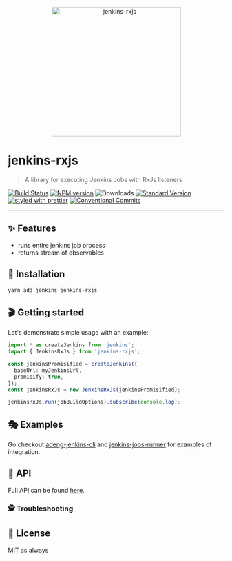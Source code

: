 <p align="center">
  <img src="https://user-images.githubusercontent.com/13436218/62941457-5b10f600-bdd6-11e9-9daa-0903d6744ee1.png" width="300" alt="jenkins-rxjs">
</p>

# jenkins-rxjs

> A library for executing Jenkins Jobs with RxJs listeners

[![Build Status](https://travis-ci.org/Bielik20/jenkins-rxjs.svg?branch=master)](https://travis-ci.org/Bielik20/jenkins-rxjs)
[![NPM version](https://img.shields.io/npm/v/jenkins-rxjs.svg)](https://www.npmjs.com/package/jenkins-rxjs)
![Downloads](https://img.shields.io/npm/dm/jenkins-rxjs.svg)
[![Standard Version](https://img.shields.io/badge/release-standard%20version-brightgreen.svg)](https://github.com/conventional-changelog/standard-version)
[![styled with prettier](https://img.shields.io/badge/styled_with-prettier-ff69b4.svg)](https://github.com/prettier/prettier)
[![Conventional Commits](https://img.shields.io/badge/Conventional%20Commits-1.0.0-yellow.svg)](https://conventionalcommits.org)

---

## ✨ Features

- runs entire jenkins job process
- returns stream of observables

## 🔧 Installation

```sh
yarn add jenkins jenkins-rxjs
```

## 🎬 Getting started

Let's demonstrate simple usage with an example:

```ts
import * as createJenkins from 'jenkins';
import { JenkinsRxJs } from 'jenkins-rxjs';

const jenkinsPromisified = createJenkins({
  baseUrl: myJenkinsUrl,
  promisify: true,
});
const jenkinsRxJs = new JenkinsRxJs(jenkinsPromisified);

jenkinsRxJs.run(jobBuildOptions).subscribe(console.log);
```

## 🎭 Examples

Go checkout [adeng-jenkins-cli](https://github.com/Bielik20/adeng-jenkins-cli) and [jenkins-jobs-runner](https://github.com/Bielik20/jenkins-jobs-runner) for examples of integration.

## 📜 API

Full API can be found [here](https://bielik20.github.io/jenkins-rxjs/).

### 🕵️ Troubleshooting

## 🥂 License

[MIT](./LICENSE.md) as always
